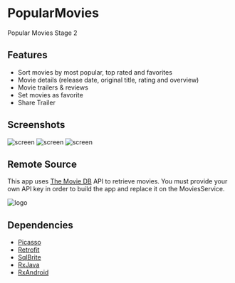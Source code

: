 # PopularMovies
Popular Movies Stage 2

## Features
* Sort movies by most popular, top rated and favorites
* Movie details (release date, original title, rating and overview)
* Movie trailers & reviews
* Set movies as favorite
* Share Trailer

## Screenshots
![screen](../master/art/phone_list.jpg)
![screen](../master/art/phone_detail.jpg)
![screen](../master/art/tablet_detail_landscape.jpg)

## Remote Source

This app uses [The Movie DB](https://www.themoviedb.org/documentation/api?language=es) API to retrieve movies.
You must provide your own API key in order to build the app and replace it on the MoviesService.

![logo](https://www.themoviedb.org/assets/static_cache/41bdcf10bbf6f84c0fc73f27b2180b95/images/v4/logos/91x81.png)

## Dependencies

* [Picasso](http://square.github.io/picasso/) 
* [Retrofit](http://square.github.io/retrofit/) 
* [SqlBrite](https://github.com/square/sqlbrite)
* [RxJava](https://github.com/ReactiveX/RxJava)
* [RxAndroid](https://github.com/ReactiveX/RxAndroid)
